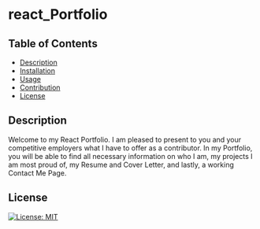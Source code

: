 # react_Portfolio


## Table of Contents

  * [Description](#description)
  * [Installation](#installation)
  * [Usage](#usage)
  * [Contribution](#contribution)
  * [License](#license)


## Description

Welcome to my React Portfolio.  I am pleased to present to you and your competitive employers what I have to offer as a contributor. In my Portfolio, you will be able to find all necessary information on who I am, my projects I am most proud of, my Resume and Cover Letter, and lastly, a working Contact Me Page. 






## License 
[![License: MIT](https://img.shields.io/badge/License-MIT-yellow.svg)](https://opensource.org/licenses/MIT)
